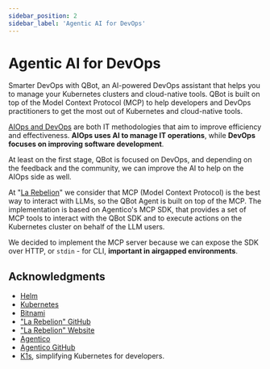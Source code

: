 ```yaml
---
sidebar_position: 2
sidebar_label: 'Agentic AI for DevOps'
---
```


# Agentic AI for DevOps

Smarter DevOps with QBot, an AI-powered DevOps assistant that helps you to manage your Kubernetes clusters and cloud-native tools. QBot is built on top of the Model Context Protocol (MCP) to help developers and DevOps practitioners to get the most out of Kubernetes and cloud-native tools.

[AIOps and DevOps](https://www.bmc.com/blogs/aiops-vs-mlops-devops-itops-observability) are both IT methodologies that aim to improve efficiency and effectiveness. **AIOps uses AI to manage IT operations**, while **DevOps focuses on improving software development**.

At least on the first stage, QBot is focused on DevOps, and depending on the feedback and the community, we can improve the AI to help on the AIOps side as well.

At "[La Rebelion](https://rebelion.la/)" we consider that MCP (Model Context Protocol) is the best way to interact with LLMs, so the QBot Agent is built on top of the MCP. The implementation is based on Agentico's MCP SDK, that provides a set of MCP tools to interact with the QBot SDK and to execute actions on the Kubernetes cluster on behalf of the LLM users.

We decided to implement the MCP server because we can expose the SDK over HTTP, or `stdin` - for CLI, **important in airgapped environments**.

## Acknowledgments

- [Helm](https://helm.sh/)
- [Kubernetes](https://kubernetes.io/)
- [Bitnami](https://bitnami.com/)
- ["La Rebelion" GitHub](https://github.com/la-rebelion/)
- ["La Rebelion" Website](https://rebelion.la/)
- [Agentico](https://agentico.com/)
- [Agentico GitHub](https://github.com/agentico-dev/)
- [K1s](https://k1s.sh/), simplifying Kubernetes for developers.